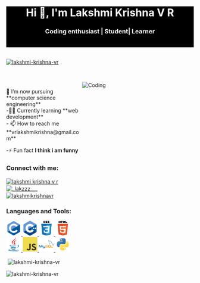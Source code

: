 <div style="background-color: black;">


<h1 align="center"  style="color: white;">Hi 👋, I'm Lakshmi Krishna V R </h1>

<h3 align="center" width="100" style="color: white;" > Coding enthusiast | Student| Learner</h3>
<br>
</div>
<br>

<p align="left"> <a href="https://github.com/ryo-ma/github-profile-trophy"><img src="https://github-profile-trophy.vercel.app/?username=lakshmi-krishna-vr" alt="lakshmi-krishna-vr" /></a> </p>

<p align="left"> <a href="https://twitter.com/" target="blank"><img src="https://img.shields.io/twitter/follow/?logo=twitter&style=for-the-badge" alt="" /></a> </p>
<img align="right" alt="Coding" width="300" height="400" src="https://media.tenor.com/IF2JdxzmyN4AAAAi/coding-girl.gif"> <br>
🌱 I’m now pursuing **computer science engineering**
<br>
-👩‍💻 Currently learning **web development** 
<br>
- 📫 How to reach me **vrlakshmikrishna@gmail.com**<br>

-⚡ Fun fact **I think i am funny**

<h3 align="left">Connect with me:</h3>
<p align="left">
<a href="https://linkedin.com/in/lakshmi krishna v r" target="blank"><img align="center" src="https://raw.githubusercontent.com/rahuldkjain/github-profile-readme-generator/master/src/images/icons/Social/linked-in-alt.svg" alt="lakshmi krishna v r" height="30" width="40" /></a>
<a href="https://instagram.com/_lakzzz___" target="blank"><img align="center" src="https://raw.githubusercontent.com/rahuldkjain/github-profile-readme-generator/master/src/images/icons/Social/instagram.svg" alt="_lakzzz___" height="30" width="40" /></a>
<a href="https://www.youtube.com/c/lakshmikrishnavr" target="blank"><img align="center" src="https://raw.githubusercontent.com/rahuldkjain/github-profile-readme-generator/master/src/images/icons/Social/youtube.svg" alt="lakshmikrishnavr" height="30" width="40" /></a>
</p>

<h3 align="left">Languages and Tools:</h3>
<p align="left"> <a href="https://www.cprogramming.com/" target="_blank" rel="noreferrer"> <img src="https://raw.githubusercontent.com/devicons/devicon/master/icons/c/c-original.svg" alt="c" width="40" height="40"/> </a> <a href="https://www.w3schools.com/cpp/" target="_blank" rel="noreferrer"> <img src="https://raw.githubusercontent.com/devicons/devicon/master/icons/cplusplus/cplusplus-original.svg" alt="cplusplus" width="40" height="40"/> </a> <a href="https://www.w3schools.com/css/" target="_blank" rel="noreferrer"> <img src="https://raw.githubusercontent.com/devicons/devicon/master/icons/css3/css3-original-wordmark.svg" alt="css3" width="40" height="40"/> </a> <a href="https://www.w3.org/html/" target="_blank" rel="noreferrer"> <img src="https://raw.githubusercontent.com/devicons/devicon/master/icons/html5/html5-original-wordmark.svg" alt="html5" width="40" height="40"/> </a> <a href="https://www.java.com" target="_blank" rel="noreferrer"> <img src="https://raw.githubusercontent.com/devicons/devicon/master/icons/java/java-original.svg" alt="java" width="40" height="40"/> </a> <a href="https://developer.mozilla.org/en-US/docs/Web/JavaScript" target="_blank" rel="noreferrer"> <img src="https://raw.githubusercontent.com/devicons/devicon/master/icons/javascript/javascript-original.svg" alt="javascript" width="40" height="40"/> </a> <a href="https://www.mysql.com/" target="_blank" rel="noreferrer"> <img src="https://raw.githubusercontent.com/devicons/devicon/master/icons/mysql/mysql-original-wordmark.svg" alt="mysql" width="40" height="40"/> </a> <a href="https://www.python.org" target="_blank" rel="noreferrer"> <img src="https://raw.githubusercontent.com/devicons/devicon/master/icons/python/python-original.svg" alt="python" width="40" height="40"/> </a> </p>

<p>&nbsp;<img align="center" src="https://github-readme-stats.vercel.app/api?username=lakshmi-krishna-vr&show_icons=true&locale=en" alt="lakshmi-krishna-vr" /></p>

<p><img align="center" src="https://github-readme-streak-stats.herokuapp.com/?user=lakshmi-krishna-vr&" alt="lakshmi-krishna-vr" /></p>
